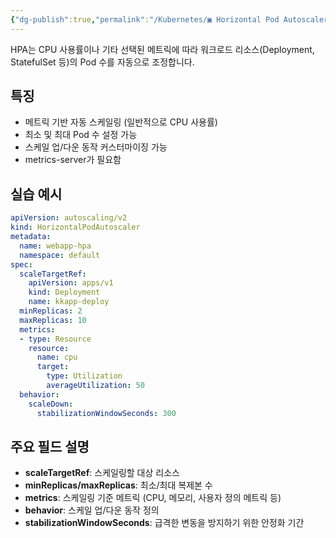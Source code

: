 ```yaml
---
{"dg-publish":true,"permalink":"/Kubernetes/▣ Horizontal Pod Autoscaler (HPA)/"}
---
```



HPA는 CPU 사용률이나 기타 선택된 메트릭에 따라 워크로드 리소스(Deployment, StatefulSet 등)의 Pod 수를 자동으로 조정합니다.

## 특징

- 메트릭 기반 자동 스케일링 (일반적으로 CPU 사용률)
- 최소 및 최대 Pod 수 설정 가능
- 스케일 업/다운 동작 커스터마이징 가능
- metrics-server가 필요함

## 실습 예시

```yaml
apiVersion: autoscaling/v2
kind: HorizontalPodAutoscaler
metadata:
  name: webapp-hpa
  namespace: default
spec:
  scaleTargetRef:
    apiVersion: apps/v1
    kind: Deployment
    name: kkapp-deploy
  minReplicas: 2
  maxReplicas: 10
  metrics:
  - type: Resource
    resource:
      name: cpu
      target:
        type: Utilization
        averageUtilization: 50
  behavior:
    scaleDown:
      stabilizationWindowSeconds: 300
```

## 주요 필드 설명

- **scaleTargetRef**: 스케일링할 대상 리소스
- **minReplicas/maxReplicas**: 최소/최대 복제본 수
- **metrics**: 스케일링 기준 메트릭 (CPU, 메모리, 사용자 정의 메트릭 등)
- **behavior**: 스케일 업/다운 동작 정의
- **stabilizationWindowSeconds**: 급격한 변동을 방지하기 위한 안정화 기간